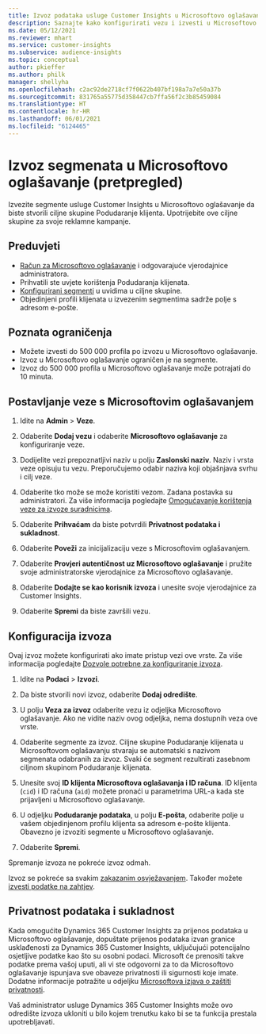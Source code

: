 ```yaml
---
title: Izvoz podataka usluge Customer Insights u Microsoftovo oglašavanje
description: Saznajte kako konfigurirati vezu i izvesti u Microsoftovo oglašavanje.
ms.date: 05/12/2021
ms.reviewer: mhart
ms.service: customer-insights
ms.subservice: audience-insights
ms.topic: conceptual
author: pkieffer
ms.author: philk
manager: shellyha
ms.openlocfilehash: c2ac92de2718cf7f0622b407bf198a7a7e50a37b
ms.sourcegitcommit: 831765a55775d358447cb7ffa56f2c3b85459084
ms.translationtype: HT
ms.contentlocale: hr-HR
ms.lasthandoff: 06/01/2021
ms.locfileid: "6124465"
---
```

# <a name="export-segments-to-microsoft-advertising-preview"></a>Izvoz segmenata u Microsoftovo oglašavanje (pretpregled)

Izvezite segmente usluge Customer Insights u Microsoftovo oglašavanje da biste stvorili ciljne skupine Podudaranje klijenta. Upotrijebite ove ciljne skupine za svoje reklamne kampanje.

## <a name="prerequisites"></a>Preduvjeti

-   [Račun za Microsoftovo oglašavanje](https://ads.microsoft.com/) i odgovarajuće vjerodajnice administratora.
-   Prihvatili ste uvjete korištenja Podudaranja klijenata. 
-   [Konfigurirani segmenti](segments.md) u uvidima u ciljne skupine.
-   Objedinjeni profili klijenata u izvezenim segmentima sadrže polje s adresom e-pošte.

## <a name="known-limitations"></a>Poznata ograničenja

- Možete izvesti do 500 000 profila po izvozu u Microsoftovo oglašavanje.
- Izvoz u Microsoftovo oglašavanje ograničen je na segmente.
- Izvoz do 500 000 profila u Microsoftovo oglašavanje može potrajati do 10 minuta. 


## <a name="set-up-the-connection-to-microsoft-advertising"></a>Postavljanje veze s Microsoftovim oglašavanjem

1. Idite na **Admin** > **Veze**.

1. Odaberite **Dodaj vezu** i odaberite **Microsoftovo oglašavanje** za konfiguriranje veze.

1. Dodijelite vezi prepoznatljivi naziv u polju **Zaslonski naziv**. Naziv i vrsta veze opisuju tu vezu. Preporučujemo odabir naziva koji objašnjava svrhu i cilj veze.

1. Odaberite tko može se može koristiti vezom. Zadana postavka su administratori. Za više informacija pogledajte [Omogućavanje korištenja veze za izvoze suradnicima](connections.md#allow-contributors-to-use-a-connection-for-exports).

1. Odaberite **Prihvaćam** da biste potvrdili **Privatnost podataka i sukladnost**.

1. Odaberite **Poveži** za inicijalizaciju veze s Microsoftovim oglašavanjem.

1. Odaberite **Provjeri autentičnost uz Microsoftovo oglašavanje** i pružite svoje administratorske vjerodajnice za Microsoftovo oglašavanje.

1. Odaberite **Dodajte se kao korisnik izvoza** i unesite svoje vjerodajnice za Customer Insights.

1. Odaberite **Spremi** da biste završili vezu.

## <a name="configure-an-export"></a>Konfiguracija izvoza

Ovaj izvoz možete konfigurirati ako imate pristup vezi ove vrste. Za više informacija pogledajte [Dozvole potrebne za konfiguriranje izvoza](export-destinations.md#set-up-a-new-export).

1. Idite na **Podaci** > **Izvozi**.

1. Da biste stvorili novi izvoz, odaberite **Dodaj odredište**.

1. U polju **Veza za izvoz** odaberite vezu iz odjeljka Microsoftovo oglašavanje. Ako ne vidite naziv ovog odjeljka, nema dostupnih veza ove vrste.

1. Odaberite segmente za izvoz. Ciljne skupine Podudaranje klijenata u Microsoftovom oglašavanju stvaraju se automatski s nazivom segmenata odabranih za izvoz. Svaki će segment rezultirati zasebnom ciljnom skupinom Podudaranje klijenata. 

1. Unesite svoj **ID klijenta Microsoftova oglašavanja i ID računa**. ID klijenta (`cid`) i ID računa (`aid`) možete pronaći u parametrima URL-a kada ste prijavljeni u Microsoftovo oglašavanje.

1. U odjeljku **Podudaranje podataka**, u polju **E-pošta**, odaberite polje u vašem objedinjenom profilu klijenta sa adresom e-pošte klijenta. Obavezno je izvoziti segmente u Microsoftovo oglašavanje.

1. Odaberite **Spremi**.

Spremanje izvoza ne pokreće izvoz odmah.

Izvoz se pokreće sa svakim [zakazanim osvježavanjem](system.md#schedule-tab). Također možete [izvesti podatke na zahtjev](export-destinations.md#run-exports-on-demand). 


## <a name="data-privacy-and-compliance"></a>Privatnost podataka i sukladnost

Kada omogućite Dynamics 365 Customer Insights za prijenos podataka u Microsoftovo oglašavanje, dopuštate prijenos podataka izvan granice usklađenosti za Dynamics 365 Customer Insights, uključujući potencijalno osjetljive podatke kao što su osobni podaci. Microsoft će prenositi takve podatke prema vašoj uputi, ali vi ste odgovorni za to da Microsoftovo oglašavanje ispunjava sve obaveze privatnosti ili sigurnosti koje imate. Dodatne informacije potražite u odjeljku [Microsoftova izjava o zaštiti privatnosti](https://go.microsoft.com/fwlink/?linkid=396732).

Vaš administrator usluge Dynamics 365 Customer Insights može ovo odredište izvoza ukloniti u bilo kojem trenutku kako bi se ta funkcija prestala upotrebljavati.
